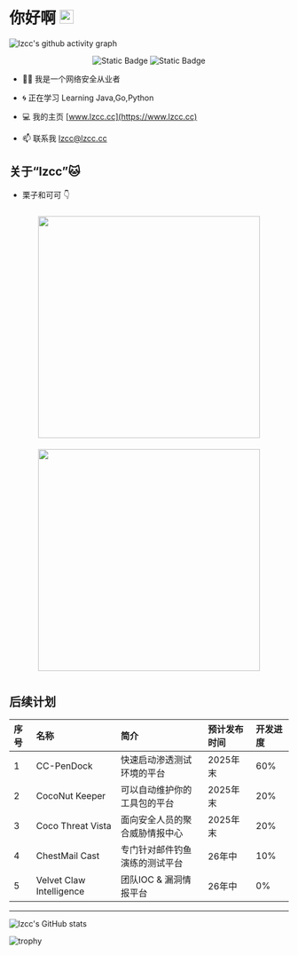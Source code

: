 # 你好啊 <img src="https://media.giphy.com/media/hvRJCLFzcasrR4ia7z/giphy.gif" width="25px">

![lzcc's github activity graph](https://github-readme-activity-graph.vercel.app/graph?username=lizicoco)

<p align="center">
<img alt="Static Badge" src="https://img.shields.io/badge/CAT-Chestnut-yellow">
<img alt="Static Badge" src="https://img.shields.io/badge/CAT-COCO-white">
</p>  

 - :technologist: 我是一个网络安全从业者
   
 - :cyclone: 正在学习 Learning Java,Go,Python
   
 - :computer: 我的主页 [www.lzcc.cc](https://www.lzcc.cc)
   
 - :mailbox: 联系我 <lzcc@lzcc.cc>
   

## 关于“lzcc”:cat:
 - 栗子和可可 :point_down: 

<div style="text-align: center">
  <img src="https://github.com/user-attachments/assets/8964c45d-6e7f-4ecf-baf9-8c3ae69b4dfc" style="display: inline-block; margin: 10px; width: 400px; height: 400px;">
  <img src="https://github.com/user-attachments/assets/d172cadc-0568-4e46-b228-a81ec722d833" style="display: inline-block; margin: 10px; width: 400px; height: 400px;">
</div>

## 后续计划

| 序号  | 名称  | 简介  | 预计发布时间  | 开发进度 |
|:----------|:----------|:----------|:----------|:----------|
| 1    | CC-PenDock    | 快速启动渗透测试环境的平台   | 2025年末  | 60%  |
| 2    | CocoNut Keeper   |  可以自动维护你的工具包的平台  | 2025年末    |20%  |
| 3    | Coco Threat Vista   |  面向安全人员的聚合威胁情报中心  | 2025年末    |20%  |
| 4    | ChestMail Cast   |  专门针对邮件钓鱼演练的测试平台  | 26年中    |10%  |
| 5    | Velvet Claw Intelligence   |  团队IOC & 漏洞情报平台  | 26年中    |0%  |

--------------------------------------------------------------------------------------------------------------
![lzcc's GitHub stats](https://github-readme-stats.vercel.app/api?username=lizicoco)

![trophy](https://github-profile-trophy.vercel.app/?username=lizicoco)


